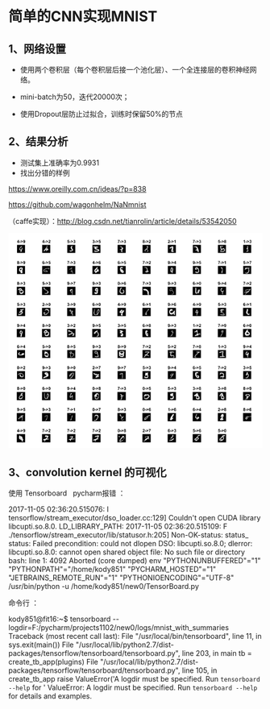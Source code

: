 # 简单的CNN实现MNIST

## 1、网络设置

* 使用两个卷积层（每个卷积层后接一个池化层）、一个全连接层的卷积神经网络。

* mini-batch为50，迭代20000次；

* 使用Dropout层防止过拟合，训练时保留50%的节点

## 2、结果分析

* 测试集上准确率为0.9931
* 找出分错的样例

https://www.oreilly.com.cn/ideas/?p=838

https://github.com/wagonhelm/NaNmnist

（caffe实现）：http://blog.csdn.net/tianrolin/article/details/53542050

![Example.png](https://github.com/Kody851/MNIST_CNN/blob/master/Example.png)

## 3、convolution kernel 的可视化
使用 Tensorboard
 
pycharm报错 ：

2017-11-05 02:36:20.515076: I tensorflow/stream_executor/dso_loader.cc:129] Couldn't open CUDA library libcupti.so.8.0. LD_LIBRARY_PATH: 
2017-11-05 02:36:20.515109: F ./tensorflow/stream_executor/lib/statusor.h:205] Non-OK-status: status_ status: Failed precondition: could not dlopen DSO: libcupti.so.8.0; dlerror: libcupti.so.8.0: cannot open shared object file: No such file or directory
bash: line 1:  4092 Aborted                 (core dumped) env "PYTHONUNBUFFERED"="1" "PYTHONPATH"="/home/kody851" "PYCHARM_HOSTED"="1" "JETBRAINS_REMOTE_RUN"="1" "PYTHONIOENCODING"="UTF-8" /usr/bin/python -u /home/kody851/new0/TensorBoard.py


命令行 ：

kody851@fit16:~$ tensorboard -- logdir=F:/pycharm/projects1102/new0/logs/mnist_with_summaries
Traceback (most recent call last):
  File "/usr/local/bin/tensorboard", line 11, in <module>
    sys.exit(main())
  File "/usr/local/lib/python2.7/dist-packages/tensorflow/tensorboard/tensorboard.py", line 203, in main
    tb = create_tb_app(plugins)
  File "/usr/local/lib/python2.7/dist-packages/tensorflow/tensorboard/tensorboard.py", line 105, in create_tb_app
    raise ValueError('A logdir must be specified. Run `tensorboard --help` for '
ValueError: A logdir must be specified. Run `tensorboard --help` for details and examples.
